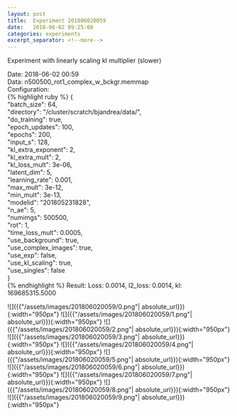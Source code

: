 ```yaml
---
layout: post
title:  Experiment 201806020059
date:   2018-06-02 09:25:08
categories: experiments
excerpt_separator: <!--more-->
---
```

Experiment with linearly scaling kl multiplier (slower)  

 <!--more-->
Date: 2018-06-02 00:59  
Data: n500500_rot1_complex_w_bckgr.memmap  
Configuration:   
{% highlight ruby %}
{  
    "batch_size": 64,   
    "directory": "/cluster/scratch/bjandrea/data/",   
    "do_training": true,   
    "epoch_updates": 100,   
    "epochs": 200,   
    "input_s": 128,   
    "kl_extra_exponent": 2,   
    "kl_extra_mult": 2,   
    "kl_loss_mult": 3e-06,   
    "latent_dim": 5,   
    "learning_rate": 0.001,   
    "max_mult": 3e-12,   
    "min_mult": 3e-13,   
    "modelid": "201805231828",   
    "n_ae": 5,   
    "numimgs": 500500,   
    "rot": 1,   
    "time_loss_mult": 0.0005,   
    "use_background": true,   
    "use_complex_images": true,   
    "use_exp": false,   
    "use_kl_scaling": true,   
    "use_singles": false  
}  
{% endhighlight %}
Result: Loss: 0.0014, l2_loss: 0.0014, kl: 169685315.5000  

![]({{"/assets/images/201806020059/0.png"| absolute_url}}){:width="950px"}
![]({{"/assets/images/201806020059/1.png"| absolute_url}}){:width="950px"}
![]({{"/assets/images/201806020059/2.png"| absolute_url}}){:width="950px"}
![]({{"/assets/images/201806020059/3.png"| absolute_url}}){:width="950px"}
![]({{"/assets/images/201806020059/4.png"| absolute_url}}){:width="950px"}
![]({{"/assets/images/201806020059/5.png"| absolute_url}}){:width="950px"}
![]({{"/assets/images/201806020059/6.png"| absolute_url}}){:width="950px"}
![]({{"/assets/images/201806020059/7.png"| absolute_url}}){:width="950px"}
![]({{"/assets/images/201806020059/8.png"| absolute_url}}){:width="950px"}
![]({{"/assets/images/201806020059/9.png"| absolute_url}}){:width="950px"}
